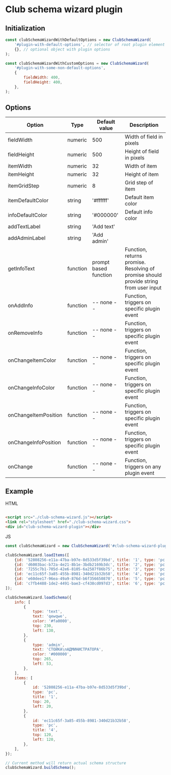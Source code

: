 # Club schema wizard plugin

## Initialization

```js
const clubSchemaWizardWithDefaultOptions = new ClubSchemaWizard(
    '#plugin-with-default-options', // selector of root plugin element
    {}, // optional object with plugin options
);

const clubSchemaWizardWithCustomOptions = new ClubSchemaWizard(
    '#plugin-with-some-non-default-options',
    {
        fieldWidth: 400,
        fieldHeight: 400,
    },
);
```

## Options

| Option               | Type     | Default value         | Description                                                                           |
|----------------------|----------|-----------------------|---------------------------------------------------------------------------------------|
| fieldWidth           | numeric  | 500                   | Width of field in pixels                                                              |
| fieldHeight          | numeric  | 500                   | Height of field in pixels                                                             |
| itemWidth            | numeric  | 32                    | Width of item                                                                         |
| itemHeight           | numeric  | 32                    | Height of item                                                                        |
| itemGridStep         | numeric  | 8                     | Grid step of item                                                                     |
| itemDefaultColor     | string   | '#ffffff'             | Default item color                                                                    |
| infoDefaultColor     | string   | '#000000'             | Default info color                                                                    |
| addTextLabel         | string   | 'Add text'            |                                                                                       |
| addAdminLabel        | string   | 'Add admin'           |                                                                                       |
| getInfoText          | function | prompt based function | Function, returns promise. Resolving of promise should provide string from user input |
| onAddInfo            | function | -- none --            | Function, triggers on specific plugin event                                           |
| onRemoveInfo         | function | -- none --            | Function, triggers on specific plugin event                                           |
| onChangeItemColor    | function | -- none --            | Function, triggers on specific plugin event                                           |
| onChangeInfoColor    | function | -- none --            | Function, triggers on specific plugin event                                           |
| onChangeItemPosition | function | -- none --            | Function, triggers on specific plugin event                                           |
| onChangeInfoPosition | function | -- none --            | Function, triggers on specific plugin event                                           |
| onChange             | function | -- none --            | Function, triggers on any plugin event                                                |

## Example

HTML

```html

<script src="./club-schema-wizard.js"></script>
<link rel="stylesheet" href="./club-schema-wizard.css">
<div id="club-schema-wizard-plugin"></div>
```

JS

```js
const clubSchemaWizard = new ClubSchemaWizard('#club-schema-wizard-plugin');

clubSchemaWizard.loadItems([
    {id: '52808256-e11a-47ba-b97e-8d533d5f39bd', title: '1', type: 'pc'},
    {id: 'd6003bac-b72a-4e21-8b1e-3bdb2169b3dc', title: '2', type: 'pc'},
    {id: '7255c7b1-705d-42e6-8105-6a2587f86b75', title: '3', type: 'pc'},
    {id: 'ec11c65f-3a85-455b-8981-340d21b32b58', title: '4', type: 'pc'},
    {id: 'e60dee17-96ea-49a9-876d-b6f356650870', title: '5', type: 'pc'},
    {id: 'c7fb4488-1de2-4491-bae3-cf438cd097d3', title: '6', type: 'pc'},
]);

clubSchemaWizard.loadSchema({
    info: [
        {
            type: 'text',
            text: 'qewqwe',
            color: '#fa0000',
            top: 230,
            left: 130,
        },
        {
            type: 'admin',
            text: 'СТОЙКА\nАДМИНИСТРАТОРА',
            color: '#000000',
            top: 265,
            left: 53,
        },
    ],
    items: [
        {
            id: '52808256-e11a-47ba-b97e-8d533d5f39bd',
            type: 'pc',
            title: '1',
            top: 20,
            left: 20,
        },
        {
            id: 'ec11c65f-3a85-455b-8981-340d21b32b58',
            type: 'pc',
            title: '4',
            top: 120,
            left: 120,
        },
    ],
});

// Current method will return actual schema structure
clubSchemaWizard.buildSchema();
```
